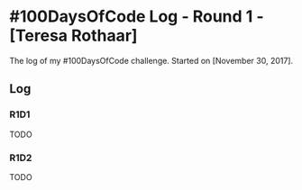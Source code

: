 # #100DaysOfCode Log - Round 1 - [Teresa Rothaar]

The log of my #100DaysOfCode challenge. Started on [November 30, 2017].

## Log

### R1D1 
TODO

### R1D2
TODO
